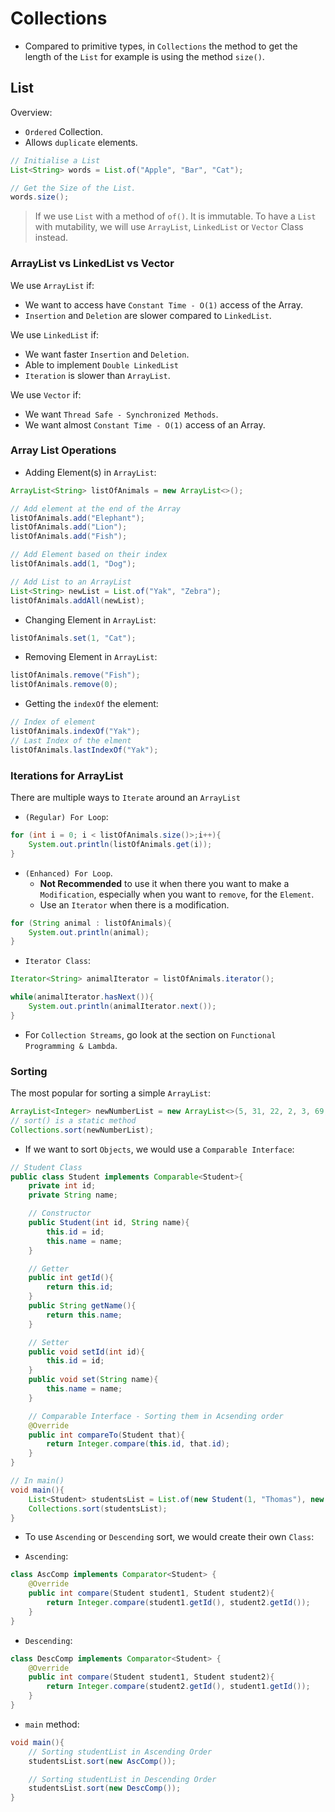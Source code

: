 # Collections

- Compared to primitive types, in `Collections` the method to get the length of the `List` for example is using the method `size()`.

## List

Overview:

- `Ordered` Collection.
- Allows `duplicate` elements.

```Java
// Initialise a List
List<String> words = List.of("Apple", "Bar", "Cat");

// Get the Size of the List.
words.size();
```

> If we use `List` with a method of `of()`. It is immutable. To have a `List` with mutability, we will use `ArrayList`, `LinkedList` or `Vector` Class instead.

### ArrayList vs LinkedList vs Vector

We use `ArrayList` if:

- We want to access have `Constant Time - O(1)` access of the Array.
- `Insertion` and `Deletion` are slower compared to `LinkedList`.

We use `LinkedList` if:

- We want faster `Insertion` and `Deletion`.
- Able to implement `Double LinkedList`
- `Iteration` is slower than `ArrayList`.

We use `Vector` if:

- We want `Thread Safe - Synchronized Methods`.
- We want almost `Constant Time - O(1)` access of an Array.

### Array List Operations

- Adding Element(s) in `ArrayList`:

```Java
ArrayList<String> listOfAnimals = new ArrayList<>();

// Add element at the end of the Array
listOfAnimals.add("Elephant");
listOfAnimals.add("Lion");
listOfAnimals.add("Fish");

// Add Element based on their index
listOfAnimals.add(1, "Dog");

// Add List to an ArrayList
List<String> newList = List.of("Yak", "Zebra");
listOfAnimals.addAll(newList);
```

- Changing Element in `ArrayList`:

```Java
listOfAnimals.set(1, "Cat");
```

- Removing Element in `ArrayList`:

```Java
listOfAnimals.remove("Fish");
listOfAnimals.remove(0);
```

- Getting the `indexOf` the element:

```Java
// Index of element
listOfAnimals.indexOf("Yak");
// Last Index of the elment
listOfAnimals.lastIndexOf("Yak");
```

### Iterations for ArrayList

There are multiple ways to `Iterate` around an `ArrayList`

- `(Regular) For Loop`:

```Java
for (int i = 0; i < listOfAnimals.size()>;i++){
    System.out.println(listOfAnimals.get(i));
}
```

- `(Enhanced) For Loop`.
  - **Not Recommended** to use it when there you want to make a `Modification`, especially when you want to `remove`, for the `Element`.
  - Use an `Iterator` when there is a modification.

```Java
for (String animal : listOfAnimals){
    System.out.println(animal);
}
```

- `Iterator Class`:

```Java
Iterator<String> animalIterator = listOfAnimals.iterator();

while(animalIterator.hasNext()){
    System.out.println(animalIterator.next());
}
```

- For `Collection Streams`, go look at the section on `Functional Programming & Lambda`.

### Sorting

The most popular for sorting a simple `ArrayList`:

```Java
ArrayList<Integer> newNumberList = new ArrayList<>(5, 31, 22, 2, 3, 69, 25);
// sort() is a static method
Collections.sort(newNumberList);
```

- If we want to sort `Objects`, we would use a `Comparable Interface`:

```Java
// Student Class
public class Student implements Comparable<Student>{
    private int id;
    private String name;

    // Constructor
    public Student(int id, String name){
        this.id = id;
        this.name = name;
    }

    // Getter
    public int getId(){
        return this.id;
    }
    public String getName(){
        return this.name;
    }

    // Setter
    public void setId(int id){
        this.id = id;
    }
    public void set(String name){
        this.name = name;
    }

    // Comparable Interface - Sorting them in Acsending order
    @Override
    public int compareTo(Student that){
        return Integer.compare(this.id, that.id);
    }
}

// In main()
void main(){
    List<Student> studentsList = List.of(new Student(1, "Thomas"), new Student(57, "Ranger"), new Student(3, "John"));
    Collections.sort(studentsList);
}
```

- To use `Ascending` or `Descending` sort, we would create their own `Class`:

- `Ascending`:

```Java
class AscComp implements Comparator<Student> {
    @Override
    public int compare(Student student1, Student student2){
        return Integer.compare(student1.getId(), student2.getId());
    }
}
```

- `Descending`:

```Java
class DescComp implements Comparator<Student> {
    @Override
    public int compare(Student student1, Student student2){
        return Integer.compare(student2.getId(), student1.getId());
    }
}
```

- `main` method:

```Java
void main(){
    // Sorting studentList in Ascending Order
    studentsList.sort(new AscComp());

    // Sorting studentList in Descending Order
    studentsList.sort(new DescComp());
}
```
